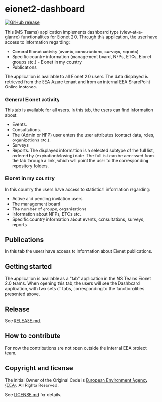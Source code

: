 # eionet2-dashboard

[![GitHub release](https://img.shields.io/github/v/release/eea/eionet2-dashboard)](https://github.com/eea/eionet2-dashboard/releases)

This (MS Teams) application implements dashboard type (view-at-a-glance) functionalities for Eionet 2.0.
Through this application, the user have access to information regarding:
- General Eionet activity (events, consultations, surveys, reports)
- Specific country information (management board, NFPs, ETCs, Eionet groups etc.) - Eionet in my country
- Publications

The application is available to all Eionet 2.0 users.
The data displayed is retrieved from the EEA Azure tenant and from an internal EEA SharePoint Online instance.

### General Eionet activity

This tab is available for all users. In this tab, the users can find information about:
- Events.
- Consultations.
- The (Admin or NFP) user enters the user attributes (contact data, roles, organizations etc.).
- Surveys.
- Reports.
The displayed information is a selected subtype of the full list, ordered by (expiration/closing) date. The full list can be accessed from the tab through a link, which will point the user to the corresponding repository folders.

### Eionet in my country

In this country the users have access to statistical information regarding:
- Active and pending invitation users
- The management board
- The number of groups, organisations
- Information about NFPs, ETCs etc.
- Specific country information about events, consultations, surveys, reports

## Publications

In this tab the users have access to information about Eionet publications.

## Getting started

The application is available as a "tab" application in the MS Teams Eionet 2.0 teams.
When opening this tab, the users will see the Dashboard application, with two sets of tabs, corresponding to the functionalities presented above.

## Release

See [RELEASE.md](https://github.com/eea/eionet2-dashboard/blob/master/RELEASE.md).

## How to contribute

For now the contributions are not open outside the internal EEA project team.

## Copyright and license

The Initial Owner of the Original Code is [European Environment Agency (EEA)](http://eea.europa.eu).
All Rights Reserved.

See [LICENSE.md](https://github.com/eea/eionet2-dashboard/blob/master/LICENSE.md) for details.